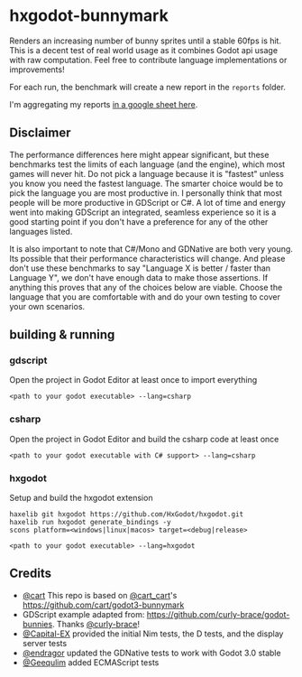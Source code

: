 # hxgodot-bunnymark

Renders an increasing number of bunny sprites until a stable 60fps is hit. This is a decent test of real world usage as it combines Godot api usage with raw computation. Feel free to contribute language implementations or improvements!

For each run, the benchmark will create a new report in the `reports` folder.

I'm aggregating my reports [in a google sheet here](https://docs.google.com/spreadsheets/d/1DnEdHcOCv5znKHPEK5vSRZpaGyOuhUPLuldATTb0484/edit?usp=sharing).


## Disclaimer

The performance differences here might appear significant, but these benchmarks test the limits of each language (and the engine), which most games will never hit. Do not pick a language because it is "fastest" unless you know you need the fastest language. The smarter choice would be to pick the language you are most productive in. I personally think that most people will be more productive in GDScript or C#. A lot of time and energy went into making GDScript an integrated, seamless experience so it is a good starting point if you don't have a preference for any of the other languages listed.

It is also important to note that C#/Mono and GDNative are both very young. Its possible that their performance characteristics will change. And please don't use these benchmarks to say "Language X is better / faster than Language Y", we don't have enough data to make those assertions. If anything this proves that any of the choices below are viable. Choose the language that you are comfortable with and do your own testing to cover your own scenarios.

## building & running

### gdscript

Open the project in Godot Editor at least once to import everything

```
<path to your godot executable> --lang=csharp
```

### csharp

Open the project in Godot Editor and build the csharp code at least once

```
<path to your godot executable with C# support> --lang=csharp
```

### hxgodot

Setup and build the hxgodot extension
```
haxelib git hxgodot https://github.com/HxGodot/hxgodot.git
haxelib run hxgodot generate_bindings -y
scons platform=<windows|linux|macos> target=<debug|release>
```

```
<path to your godot executable> --lang=hxgodot
```


## Credits

* [@cart](https://github.com/cart) This repo is based on [@cart_cart](https://twitter.com/cart_cart)'s https://github.com/cart/godot3-bunnymark
* GDScript example adapted from: https://github.com/curly-brace/godot-bunnies.  Thanks [@curly-brace](https://github.com/curly-brace)!
* [@Capital-EX](https://github.com/Capital-EX) provided the initial Nim tests, the D tests, and the display server tests
* [@endragor](https://github.com/endragor) updated the GDNative tests to work with Godot 3.0 stable
* [@Geequlim](https://github.com/Geequlim) added ECMAScript tests